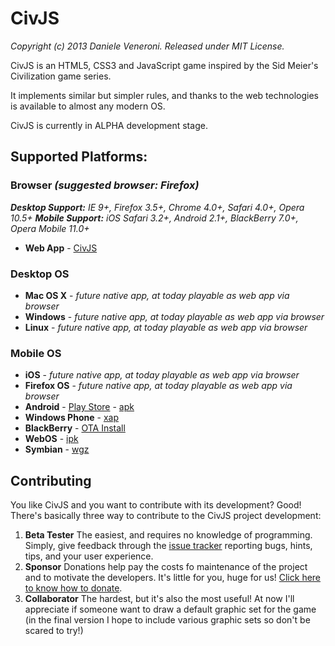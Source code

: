 # CivJS

_Copyright (c) 2013 Daniele Veneroni. Released under MIT License._

CivJS is an HTML5, CSS3 and JavaScript game inspired by the Sid Meier's Civilization game series.

It implements similar but simpler rules, and thanks to the web technologies is available to almost any modern OS.

CivJS is currently in ALPHA development stage.

## Supported Platforms:

### Browser _(suggested browser: Firefox)_
_**Desktop Support:** IE 9+, Firefox 3.5+, Chrome 4.0+, Safari 4.0+, Opera 10.5+_
_**Mobile Support:** iOS Safari 3.2+, Android 2.1+, BlackBerry 7.0+, Opera Mobile 11.0+_
* **Web App** - [CivJS](http://venerons.github.io/CivJS/play/)

### Desktop OS
* **Mac OS X** - _future native app, at today playable as web app via browser_
* **Windows** - _future native app, at today playable as web app via browser_
* **Linux** - _future native app, at today playable as web app via browser_

### Mobile OS
* **iOS** - _future native app, at today playable as web app via browser_
* **Firefox OS** - _future native app, at today playable as web app via browser_
* **Android** - [Play Store](https://play.google.com/store/apps/details?id=it.venerons.civjs) - [apk](https://build.phonegap.com/apps/282025/download/android/)
* **Windows Phone** - [xap](https://build.phonegap.com/apps/282025/download/winphone/)
* **BlackBerry** - [OTA Install](https://build.phonegap.com/apps/282025/download/blackberry)
* **WebOS** - [ipk](https://build.phonegap.com/apps/282025/download/webos/)
* **Symbian** - [wgz](https://build.phonegap.com/apps/282025/download/symbian/)

## Contributing
You like CivJS and you want to contribute with its development? Good! There's basically three way to contribute to the CivJS project development:

1. **Beta Tester** The easiest, and requires no knowledge of programming. Simply, give feedback through the [issue tracker](https://github.com/Venerons/CivJS/issues) reporting bugs, hints, tips, and your user experience.
2. **Sponsor** Donations help pay the costs fo maintenance of the project and to motivate the developers. It's little for you, huge for us! [Click here to know how to donate](http://venerons.github.io/CivJS/index.html#donate).
3. **Collaborator** The hardest, but it's also the most useful! At now I'll appreciate if someone want to draw a default graphic set for the game (in the final version I hope to include various graphic sets so don't be scared to try!)
